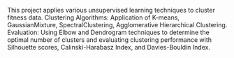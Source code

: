 This project applies various unsupervised learning techniques to cluster fitness data.
Clustering Algorithms: Application of K-means, GaussianMixture, SpectralClustering, Agglomerative Hierarchical Clustering.
Evaluation: Using Elbow and Dendrogram techniques to determine the optimal number of clusters and evaluating clustering performance with Silhouette scores, Calinski-Harabasz Index, and Davies-Bouldin Index.

